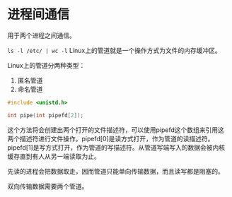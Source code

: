 # 进程间通信
用于两个进程之间通信。

`ls -l /etc/ | wc -l`
Linux上的管道就是一个操作方式为文件的内存缓冲区。

Linux上的管道分两种类型：
1. 匿名管道
2. 命名管道

```c
#include <unistd.h>

int pipe(int pipefd[2]);
```

这个方法将会创建出两个打开的文件描述符，可以使用pipefd这个数组来引用这两个描述符进行文件操作。pipefd[0]是读方式打开，作为管道的读描述符。
pipefd[1]是写方式打开，作为管道的写描述符。从管道写端写入的数据会被内核缓存直到有人从另一端读取为止。

先读的进程会把数据取走，因而管道只能单向传输数据，而且读写都是阻塞的。

双向传输数据需要两个管道。